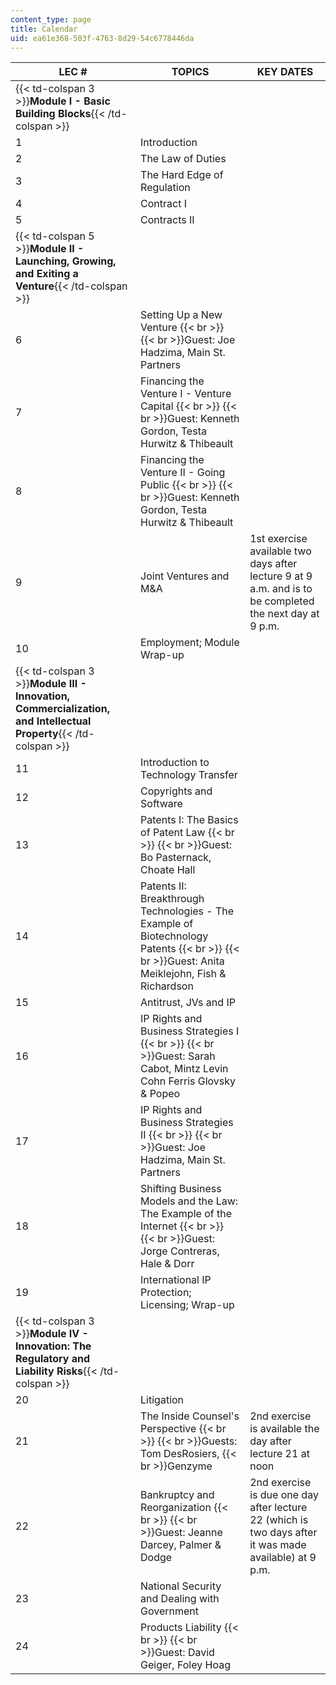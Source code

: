 ```yaml
---
content_type: page
title: Calendar
uid: ea61e368-503f-4763-8d29-54c6778446da
---
```


| LEC # | TOPICS | KEY DATES |
| --- | --- | --- |
| {{< td-colspan 3 >}}**Module I - Basic Building Blocks**{{< /td-colspan >}} |||
| 1 | Introduction | &nbsp; |
| 2 | The Law of Duties | &nbsp; |
| 3 | The Hard Edge of Regulation | &nbsp; |
| 4 | Contract I | &nbsp; |
| 5 | Contracts II | &nbsp; |
| {{< td-colspan 5 >}}**Module II - Launching, Growing, and Exiting a Venture**{{< /td-colspan >}} |||||
| 6 | Setting Up a New Venture  {{< br >}}  {{< br >}}Guest: Joe Hadzima, Main St. Partners | &nbsp; |
| 7 | Financing the Venture I - Venture Capital  {{< br >}}  {{< br >}}Guest: Kenneth Gordon, Testa Hurwitz & Thibeault | &nbsp; |
| 8 | Financing the Venture II - Going Public  {{< br >}}  {{< br >}}Guest: Kenneth Gordon, Testa Hurwitz & Thibeault | &nbsp; |
| 9 | Joint Ventures and M&A | 1st exercise available two days after lecture 9 at 9 a.m. and is to be completed the next day at 9 p.m. |
| 10 | Employment; Module Wrap-up | &nbsp; |
| {{< td-colspan 3 >}}**Module III - Innovation, Commercialization, and Intellectual Property**{{< /td-colspan >}} |||
| 11 | Introduction to Technology Transfer | &nbsp; |
| 12 | Copyrights and Software | &nbsp; |
| 13 | Patents I: The Basics of Patent Law  {{< br >}}  {{< br >}}Guest: Bo Pasternack, Choate Hall | &nbsp; |
| 14 | Patents II: Breakthrough Technologies - The Example of Biotechnology Patents  {{< br >}}  {{< br >}}Guest: Anita Meiklejohn, Fish & Richardson | &nbsp; |
| 15 | Antitrust, JVs and IP | &nbsp; |
| 16 | IP Rights and Business Strategies I  {{< br >}}  {{< br >}}Guest: Sarah Cabot, Mintz Levin Cohn Ferris Glovsky & Popeo | &nbsp; |
| 17 | IP Rights and Business Strategies II  {{< br >}}  {{< br >}}Guest: Joe Hadzima, Main St. Partners | &nbsp; |
| 18 | Shifting Business Models and the Law: The Example of the Internet  {{< br >}}  {{< br >}}Guest: Jorge Contreras, Hale & Dorr | &nbsp; |
| 19 | International IP Protection; Licensing; Wrap-up | &nbsp; |
| {{< td-colspan 3 >}}**Module IV - Innovation: The Regulatory and Liability Risks**{{< /td-colspan >}} |||
| 20 | Litigation | &nbsp; |
| 21 | The Inside Counsel's Perspective  {{< br >}}  {{< br >}}Guests: Tom DesRosiers,  {{< br >}}Genzyme | 2nd exercise is available the day after lecture 21 at noon |
| 22 | Bankruptcy and Reorganization  {{< br >}}  {{< br >}}Guest: Jeanne Darcey, Palmer & Dodge | 2nd exercise is due one day after lecture 22 (which is two days after it was made available) at 9 p.m. |
| 23 | National Security and Dealing with Government | &nbsp; |
| 24 | Products Liability  {{< br >}}  {{< br >}}Guest: David Geiger, Foley Hoag |